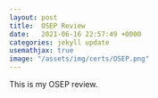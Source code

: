 ```yaml
---
layout: post
title:  OSEP Review
date:   2021-06-16 22:57:49 +0000
categories: jekyll update
usemathjax: true
image: "/assets/img/certs/OSEP.png"
---
```


This is my OSEP review.

